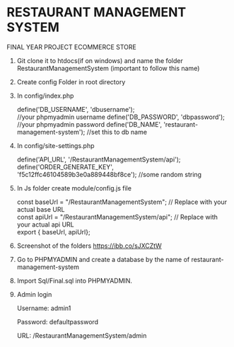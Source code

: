# RESTAURANT MANAGEMENT SYSTEM

FINAL YEAR PROJECT ECOMMERCE STORE

1. Git clone it to htdocs(if on windows) and name the folder RestaurantManagementSystem (important to follow this name)

2. Create config Folder in root directory

3. In config/index.php
   <?php
   define('DB_HOST', 'localhost'); <br>
   define('DB_USERNAME', 'dbusername');  <br> //your phpmyadmin username
   define('DB_PASSWORD', 'dbpassword');  <br> //your phpmyadmin password
   define('DB_NAME', 'restaurant-management-system'); //set this to db name  <br>


4. In config/site-settings.php
   <?php
   define('BASE_URL', '/RestaurantManagementSystem');  <br>
   define('API_URL', '/RestaurantManagementSystem/api');  <br>
   define('ORDER_GENERATE_KEY', 'f5c12ffc46104589b3e0a889448bf8ce'); //some random string  <br>


5. In Js folder create module/config.js file

   const baseUrl = "/RestaurantManagementSystem"; // Replace with your actual base URL <br>
   const apiUrl = "/RestaurantManagementSystem/api"; // Replace with your actual api URL <br>
   export { baseUrl, apiUrl};

6. Screenshot of the folders https://ibb.co/sJXCZtW

7. Go to PHPMYADMIN and create a database by the name of restaurant-management-system

8. Import Sql/Final.sql into PHPMYADMIN.

9. Admin login

   Username: admin1

   Password: defaultpassword

   URL: /RestaurantManagementSystem/admin

